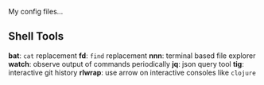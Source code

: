 My config files...

Shell Tools
-----------
**bat**: `cat` replacement
**fd**: `find` replacement
**nnn**: terminal based file explorer
**watch**: observe output of commands periodically 
**jq**: json query tool
**tig**: interactive git history
**rlwrap**: use arrow on interactive consoles like `clojure`
